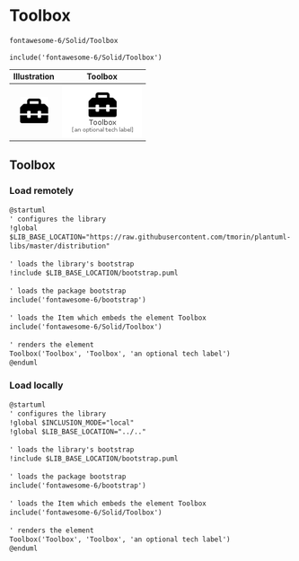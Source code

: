 # Toolbox


```text
fontawesome-6/Solid/Toolbox
```

```text
include('fontawesome-6/Solid/Toolbox')
```



| Illustration | Toolbox |
| :---: | :---: |
| ![illustration for Illustration](../../fontawesome-6/Solid/Toolbox.png) | ![illustration for Toolbox](../../fontawesome-6/Solid/Toolbox.Local.png) |




## Toolbox

### Load remotely
```plantuml
@startuml
' configures the library
!global $LIB_BASE_LOCATION="https://raw.githubusercontent.com/tmorin/plantuml-libs/master/distribution"

' loads the library's bootstrap
!include $LIB_BASE_LOCATION/bootstrap.puml

' loads the package bootstrap
include('fontawesome-6/bootstrap')

' loads the Item which embeds the element Toolbox
include('fontawesome-6/Solid/Toolbox')

' renders the element
Toolbox('Toolbox', 'Toolbox', 'an optional tech label')
@enduml
```

### Load locally
```plantuml
@startuml
' configures the library
!global $INCLUSION_MODE="local"
!global $LIB_BASE_LOCATION="../.."

' loads the library's bootstrap
!include $LIB_BASE_LOCATION/bootstrap.puml

' loads the package bootstrap
include('fontawesome-6/bootstrap')

' loads the Item which embeds the element Toolbox
include('fontawesome-6/Solid/Toolbox')

' renders the element
Toolbox('Toolbox', 'Toolbox', 'an optional tech label')
@enduml
```

